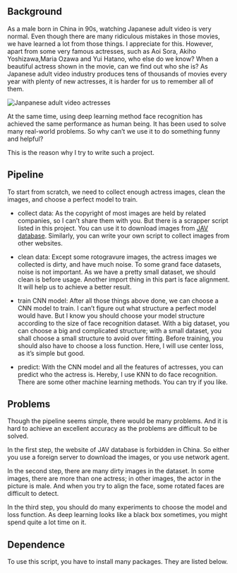 ## Background

As a male born in China in 90s, watching Japanese adult video is very normal. Even though there are many ridiculous mistakes in those movies, we have learned a lot from those things. I appreciate for this. However, apart from some very famous actresses, such as Aoi Sora, Akiho Yoshizawa,Maria Ozawa and Yui Hatano, who else do we know? When a beautiful actress shown in the movie, can we find out who she is? As Japanese adult video industry produces tens of thousands of movies every year with plenty of new actresses, it is harder for us to remember all of them.

![Janpanese adult video actresses](data/actresses.jpg)

At the same time, using deep learning method face recognition has achieved the same performance as human being. It has been used to solve many real-world problems. So why can’t we use it to do something funny and helpful?

This is the reason why I try to write such a project.

## Pipeline

To start from scratch, we need to collect enough actress images, clean the images, and choose a perfect model to train. 

-	collect data: As the copyright of most images are held by related companies, so I can’t share them with you. But there is a scrapper script listed in this project. You can use it to download images from [JAV database](https://xxx.xcity.jp). Similarly, you can write your own script to collect images from other websites.

-	clean data: Except some rotogravure images, the actress images we collected is dirty, and have much noise. To some grand face datasets, noise is not important. As we have a pretty small dataset, we should clean is before usage. Another import thing in this part is face alignment. It will help us to achieve a better result.

-	train CNN model: After all those things above done, we can choose a CNN model to train. I can’t figure out what structure a perfect model would have. But I know you should choose your model structure according to the size of face recognition dataset. With a big dataset, you can choose a big and complicated structure; with a small dataset, you shall choose a small structure to avoid over fitting. Before training, you should also have to choose a loss function. Here, I will use center loss, as it’s simple but good.

-	predict: With the CNN model and all the features of actresses, you can predict who the actress is. Hereby, I use KNN to do face recognition. There are some other machine learning methods. You can try if you like.

## Problems

Though the pipeline seems simple, there would be many problems. And it is hard to achieve an excellent accuracy as the problems are difficult to be solved. 

In the first step, the website of JAV database is forbidden in China. So either you use a foreign server to download the images, or you use network agent. 

In the second step, there are many dirty images in the dataset. In some images, there are more than one actress; in other images, the actor in the picture is male. And when you try to align the face, some rotated faces are difficult to detect.

In the third step, you should do many experiments to choose the model and loss function. As deep learning looks like a black box sometimes, you might spend quite a lot time on it. 

## Dependence

To use this script, you have to install many packages. They are listed below.
